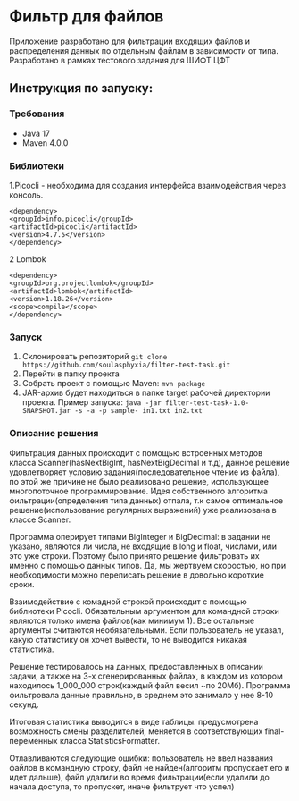 # Фильтр для файлов
Приложение разработано для фильтрации входящих файлов и распределения данных по отдельным файлам в зависимости от типа. Разработано в рамках тестового задания для ШИФТ ЦФТ

## Инструкция по запуску:
### Требования
* Java 17
* Maven 4.0.0
### Библиотеки
1.Picocli - необходима для создания интерфейса взаимодействия через консоль.
```
<dependency>  
<groupId>info.picocli</groupId>  
<artifactId>picocli</artifactId>  
<version>4.7.5</version>  
</dependency>
```

2 Lombok
```
<dependency>  
<groupId>org.projectlombok</groupId>  
<artifactId>lombok</artifactId>  
<version>1.18.26</version>  
<scope>compile</scope>  
</dependency>
```
### Запуск
1. Склонировать репозиторий ```git clone https://github.com/soulasphyxia/filter-test-task.git```
2. Перейти в папку проекта
3. Собрать проект с помощью Maven: ```mvn package```
4. JAR-архив будет находиться в папке target рабочей директории проекта. 
Пример запуска: 
```java -jar filter-test-task-1.0-SNAPSHOT.jar -s -a -p sample- in1.txt in2.txt```

### Описание решения
Фильтрация данных происходит с помощью встроенных методов класса Scanner(hasNextBigInt, hasNextBigDecimal и т.д), данное решение удовлетворяет условию задания(последовательное чтение из файла), по этой же причине не было реализовано решение, использующее многопоточное программирование. Идея собственного алгоритма фильтрации(определения типа данных) отпала, т.к самое оптимальное решение(использование регулярных выражений) уже реализована в классе Scanner.  

Программа оперирует типами BigInteger и BigDecimal: в задании не указано, являются ли числа, не входящие в long и float, числами, или это уже строки. Поэтому было принято решение фильтровать их именно с помощью данных типов. Да, мы жертвуем скоростью, но при необходимости можно переписать решение в довольно короткие сроки.

Взаимодействие с комадной строкой происходит с помощью библиотеки Picocli. Обязательным аргументом для командной строки являются только имена файлов(как минимум 1). Все остальные аргументы считаются необязательными. Если пользователь не указал, какую статистику он хочет вывести, то не выводится никакая статистика.

Решение тестировалось на данных, предоставленных в описании задачи, а также на 3-х сгенерированных файлах, в каждом из котором находилось 1_000_000 строк(каждый файл весил ~по 20Мб). Программа фильтровала данные правильно, в среднем это занимало у нее 8-10 секунд.

Итоговая статистика выводится в виде таблицы. предусмотрена возможность смены разделителей, меняется в соответствующих final-переменных класса StatisticsFormatter.

Отлавливаются следующие ошибки: пользователь не ввел названия файлов в командную строку, файл не найден(алгоритм пропускает его и идет дальше), файл удалили во время фильтрации(если удалили до начала доступа, то пропускет, иначе фильтрует что успел)
